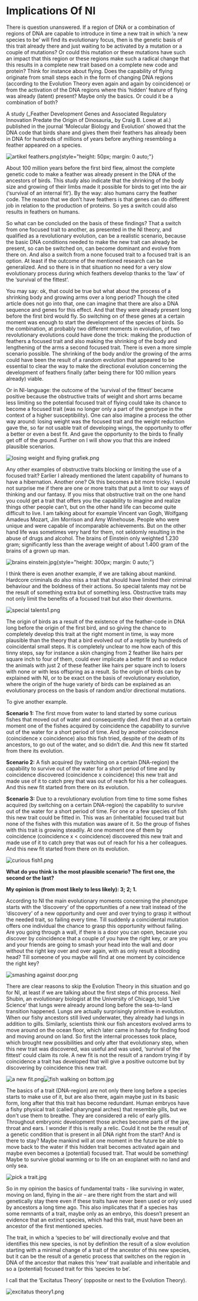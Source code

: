 # Implications Of NI

There is question unanswered. If a region of DNA or a combination of regions of DNA are capable to introduce in time a new trait in which ‘a new species to be’ will find its evolutionary focus, then is the genetic basis of this trait already there and just waiting to be activated by a mutation or a couple of mutations? Or could this mutation or these mutations have such an impact that this region or these regions make such a radical change that this results in a complete new trait based on a complete new code and protein? Think for instance about flying. Does the capability of flying originate from small steps each in the form of changing DNA regions (according to the Evolution Theory even again and again by coincidence) or from the activation of the DNA regions where this ‘hidden’ feature of flying was already (latent) present? Maybe only the basics. Or could it be a combination of both?

A study (\_Feather Development Genes and Associated Regulatory Innovation Predate the Origin of Dinosauria\_ by Craig B. Lowe at al.) published in the journal ‘Molecular Biology and Evolution’ showed that the DNA code that birds share and gives them their feathers has already been in DNA for hundreds of millions of years before anything resembling a feather appeared on a species.

![artikel feathers.png](/artikel%20feathers.png){style="height: 50px; margin: 0 auto;"}

About 100 million years before the first bird flew, almost the complete genetic code to make a feather was already present in the DNA of the ancestors of birds. This study also indicate that the shrinking of the body size and growing of their limbs made it possible for birds to get into the air (‘survival of an internal fit’). By the way: also humans carry the feather code. The reason that we don’t have feathers is that genes can do different job in relation to the production of proteins. So yes a switch could also results in feathers on humans.

So what can be concluded on the basis of these findings? That a switch from one focused trait to another, as presented in the NI theory, and qualified as a revolutionary evolution, can be a realistic scenario, because the basic DNA conditions needed to make the new trait can already be present, so can be switched on, can become dominant and evolve from there on. And also a switch from a none focused trait to a focused trait is an option. At least if the outcome of the mentioned research can be generalized. And so there is in that situation no need for a very slow evolutionary process during which feathers develop thanks to the ‘law’ of the ‘survival of the fittest’.

You may say: ok, that could be true but what about the process of a shrinking body and growing arms over a long period? Though the cited article does not go into that, one can imagine that there are also a DNA sequence and genes for this effect. And that they were already present long before the first bird would fly. So switching on of these genes at a certain moment was enough to start the development of the species of birds. So the combination, at probably two different moments in evolution, of two revolutionary evolutions could have done the trick: making the production of feathers a focused trait and also making the shrinking of the body and lengthening of the arms a second focused trait. There is even a more simple scenario possible. The shrinking of the body and/or the growing of the arms could have been the result of a random evolution that appeared to be essential to clear the way to make the directional evolution concerning the development of feathers finally (after being there for 100 million years already) viable.

Or in NI-language: the outcome of the ‘survival of the fittest’ became positive because the obstructive traits of weight and short arms became less limiting so the potential focused trait of flying could take its chance to become a focused trait (was no longer only a part of the genotype in the context of a higher susceptibility). One can also imagine a process the other way around: losing weight was the focused trait and the weight reduction gave the, so far not usable trait of developing wings, the opportunity to offer a better or even a best fit. And gave the opportunity to the birds to finally get off of the ground. Further on I will show you that this are indeed plausible scenarios.

![losing weight and flying grafiek.png](/losing%20weight%20and%20flying%20grafiek.png)

Any other examples of obstructive traits blocking or limiting the use of a focused trait? Earlier I already mentioned the latent capability of humans to have a hibernation. Another one? Ok this becomes a bit more tricky. I would not surprise me if there are one or more traits that put a limit to our ways of thinking and our fantasy. If you miss that obstructive trait on the one hand you could get a trait that offers you the capability to imagine and realize things other people can’t, but on the other hand life can become quite difficult to live. I am talking about for example Vincent van Gogh, Wolfgang Amadeus Mozart, Jim Morrison and Amy Winehouse. People who were unique and were capable of incomparable achievements. But on the other hand life was sometimes very hard for them, not seldomly resulting in the abuse of drugs and alcohol. The brains of Einstein only weighted 1.230 gram; significantly less than the average weight of about 1.400 gram of the brains of a grown up man.

![brains einstein.jpg](/brains%20einstein.jpg){style="height: 300px; margin: 0 auto;"}

I think there is even another example, if we are talking about mankind. Hardcore criminals do also miss a trait that should have limited their criminal behaviour and the boldness of their actions. So special talents may not be the result of something extra but of something less. Obstructive traits may not only limit the benefits of a focused trait but also their downturns.

![special talents1.png](/special%20talents1.png)

The origin of birds as a result of the existence of the feather-code in DNA long before the origin of the first bird, and so giving the chance to completely develop this trait at the right moment in time, is way more plausible than the theory that a bird evolved out of a reptile by hundreds of coincidental small steps. It is completely unclear to me how each of this tinny steps, say for instance a skin changing from 2 feather like hairs per square inch to four of them, could ever implicate a better fit and so reduce the animals with just 2 of these feather like hairs per square inch to losers with none or with less offspring as a result. So the origin of birds can by explained with NI, or to be exact on the basis of revolutionary evolution, where the origin of the huge variety of birds can be explained as an evolutionary process on the basis of random and/or directional mutations.

To give another example.

**Scenario 1:** The first move from water to land started by some curious fishes that moved out of water and consequently died. And then at a certain moment one of the fishes acquired by coincidence the capability to survive out of the water for a short period of time. And by another coincidence (coincidence x coincidence) also this fish tried, despite of the death of its ancestors, to go out of the water, and so didn’t die. And this new fit started from there its evolution.

**Scenario 2:** A fish acquired (by switching on a certain DNA-region) the capability to survive out of the water for a short period of time and by coincidence discovered (coincidence x coincidence) this new trait and made use of it to catch prey that was out of reach for his a her colleagues. And this new fit started from there on its evolution.

**Scenario 3:** Due to a revolutionary evolution from time to time some fishes acquired (by switching on a certain DNA-region) the capability to survive out of the water for a short period of time. For one or a few species of fish this new trait could be fitted in. This was an (inheritable) focused trait but none of the fishes with this mutation was aware of it. So the group of fishes with this trait is growing steadily. At one moment one of them by coincidence (coincidence x < coincidence) discovered this new trait and made use of it to catch prey that was out of reach for his a her colleagues. And this new fit started from there on its evolution.

![curious fish1.png](/curious%20fish1.png)

**What do you think is the most plausible scenario? The first one, the second or the last?**

**My opinion is (from most likely to less likely): 3; 2; 1.**

According to NI the main evolutionary moments concerning the phenotype starts with the ‘discovery’ of the opportunities of a new trait instead of the ‘discovery’ of a new opportunity and over and over trying to grasp it without the needed trait, so failing every time. Till suddenly a coincidental mutation offers one individual the chance to grasp this opportunity without failing. Are you going through a wall, if there is a door you can open, because you discover by coincidence that a couple of you have the right key, or are you and your friends are going to smash your head into the wall and door without the right key over and over again, with as only result a blooding head? Till someone of you maybe will find at one moment by coincidence the right key?

![smashing against door.png](/smashing%20against%20door.png)

There are clear reasons to skip the Evolution Theory in this situation and go for NI, at least if we are talking about the first steps of this process. Neil Shubin, an evolutionary biologist at the University of Chicago, told ‘Live Science’ that lungs were already around long before the sea-to-land transition happened. Lungs are actually surprisingly primitive in evolution. When our fishy ancestors still lived underwater, they already had lungs in addition to gills. Similarly, scientists think our fish ancestors evolved arms to move around on the ocean floor, which later came in handy for finding food and moving around on land. So first the internal processes took place, which brought new possibilities and only after that evolutionary step, when this new trait was discovered, was useful and was used, ‘survival of the fittest’ could claim its role. A new fit is not the result of a random trying if by coincidence a trait has developed that will give a positive outcome but by discovering by coincidence this new trait.

![a new fit.png](/a%20new%20fit.png)![fish walking on bottom.jpg](/fish%20walking%20on%20bottom.jpg)

The basics of a trait (DNA-region) are not only there long before a species starts to make use of it, but are also there, again maybe just in its basic form, long after that this trait has become redundant. Human embryos have a fishy physical trait (called pharyngeal arches) that resemble gills, but we don't use them to breathe. They are considered a relic of early gills. Throughout embryonic development those arches become parts of the jaw, throat and ears. I wonder if this is really a relic. Could it not be the result of a genetic condition that is present in all DNA right from the start? And is there to stay? Maybe mankind will at one moment in the future be able to move back to the water if this hidden trait becomes activated again and maybe even becomes a (potential) focused trait. That would be something! Maybe to survive global warming or to life on an exoplanet with no land and only sea.

![pick a trait.jpg](/pick%20a%20trait.jpg)

So in my opinion the basics of fundamental traits - like surviving in water, moving on land, flying in the air – are there right from the start and will genetically stay there even if these traits have never been used or only used by ancestors a long time ago. This also implicates that if a species has some remnants of a trait, maybe only as an embryo, this doesn’t present an evidence that an extinct species, which had this trait, must have been an ancestor of the first mentioned species.

The trait, in which a ‘species to be’ will directionally evolve and that identifies this new species, is not by definition the result of a slow evolution starting with a minimal change of a trait of the ancestor of this new species, but it can be the result of a genetic process that switches on the region in DNA of the ancestor that makes this ‘new’ trait available and inheritable and so a (potential) focused trait for this ‘species to be’.

I call that the ‘Excitatus Theory’ (opposite or next to the Evolution Theory).

![excitatus theory1.png](/excitatus%20theory1.png)
